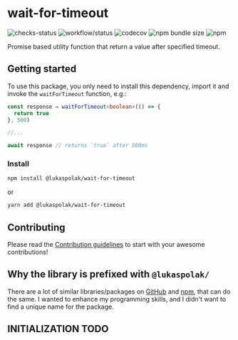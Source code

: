 # wait-for-timeout

![checks-status](https://img.shields.io/github/checks-status/LukasPolak/wait-for-timeout/main?style=flat-square) ![workflow/status](https://img.shields.io/github/workflow/status/lukaspolak/wait-for-timeout/CI?style=flat-square) ![codecov](https://img.shields.io/codecov/c/github/lukaspolak/wait-for-timeout?style=flat-square) ![npm bundle size](https://img.shields.io/bundlephobia/min/@lukaspolak/wait-for-timeout?style=flat-square) ![npm](https://img.shields.io/npm/v/@lukaspolak/wait-for-timeout?style=flat-square)

Promise based utility function that return a value after specified timeout.

## Getting started

To use this package, you only need to install this dependency, import it and invoke the `waitForTimeout` function, e.g.:

```ts
const response = waitForTimeout<boolean>(() => {
  return true
}, 500)

//...

await response // returns `true` after 500ms
```

### Install

```bash
npm install @lukaspolak/wait-for-timeout
```

or

```bash
yarn add @lukaspolak/wait-for-timeout
```

## Contributing

Please read the [Contribution guidelines](.github/CONTRIBUTING.md) to start with your awesome contributions!

## Why the library is prefixed with `@lukaspolak/`

There are a lot of similar libraries/packages on [GitHub](https://github.com/features/packages) and [npm](https://www.npmjs.com/), that can do the same. I wanted to enhance my programming skills, and I didn't want to find a unique name for the package.

## INITIALIZATION TODO
